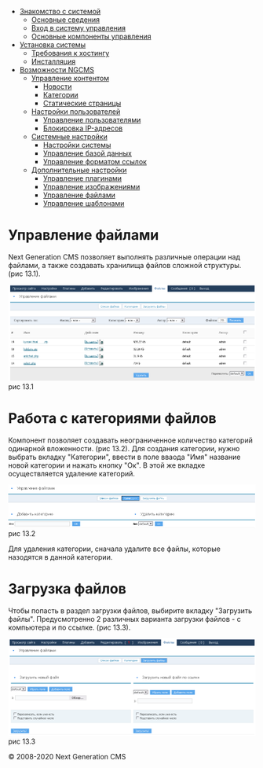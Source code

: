 -   [Знакомство с системой]()
    -   [Основные сведения](about.html)
    -   [Вход в систему управления](enter.html)
    -   [Основные компоненты управления](components.html)
-   [Установка системы]()
    -   [Требования к хостингу](hosting.html)
    -   [Инсталляция](installation.html)
-   [Возможности NGCMS]()
    -   [Управление контентом]()
        -   [Новости](news.html)
        -   [Категории](catigories.html)
        -   [Статические страницы](static.html)
    -   [Настройки пользователей]()
        -   [Управление пользователями](users.html)
        -   [Блокировка IP-адресов](ipban.html)
    -   [Системные настройки]()
        -   [Настройки системы](config.html)
        -   [Управление базой данных](dbo.html)
        -   [Управление форматом ссылок](urls.html)
    -   [Дополнительные настройки]()
        -   [Управление плагинами](plugins.html)
        -   [Управление изображениями](images.html)
        -   [Управление файлами](files.html)
        -   [Управление шаблонами](templates.html)

Управление файлами
==================

Next Generation CMS позволяет выполнять различные операции над файлами, а также создавать хранилища файлов сложной структуры. (рис 13.1).

![](images/screenshots/files_1.png)
рис 13.1

Работа с категориями файлов
===========================

Компонент позволяет создавать неограниченное количество категорий одинарной вложенности. (рис 13.2).
 Для создания категории, нужно выбрать вкладку "Категории", ввести в поле вваода "Имя" название новой категории и нажать кнопку "Ок".
 В этой же вкладке осуществляется удаление категорий.

![](images/screenshots/files_2.png)
рис 13.2

Для удаления категории, сначала удалите все файлы, которые назодятся в данной категории.

Загрузка файлов
===============

Чтобы попасть в раздел загрузки файлов, выбирите вкладку "Загрузить файлы".
 Предусмотренно 2 различных варианта загрузки файлов - с компьютера и по ссылке. (рис 13.3).

![](images/screenshots/files_3.png)
рис 13.3

© 2008-2020 Next Generation CMS
